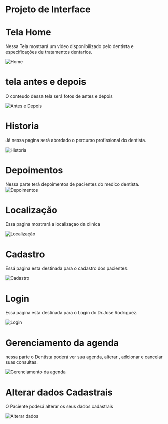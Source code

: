 
# Projeto de Interface

# Tela Home

Nessa Tela mostrará um video disponibilizado pelo dentista e especificações de tratamentos dentarios.

![Home](img/1.png)

# tela antes e depois

O conteudo dessa tela será fotos de antes e depois 

![Antes e Depois ](img/2.png)

# Historia

Já nessa pagina será abordado o percurso profissional do dentista.

![Historia](img/3.png)

# Depoimentos

Nessa parte terá depoimentos de pacientes do medico dentista.
![Depoimentos](img/4.png)

# Localização 

Essa pagina mostrará a localizaçao da clinica

![Localização](img/5.png)

# Cadastro

Essá pagina esta destinada para o cadastro dos pacientes.

![Cadastro](img/13.png)

# Login

  Essá pagina esta destinada para o Login do Dr.Jose Rodriguez.

![Login](img/7.png)

# Gerenciamento da agenda

nessa parte o Dentista poderá ver sua agenda, alterar , adcionar e cancelar suas consultas.

![Gerenciamento da agenda](img/15.png)

# Alterar dados Cadastrais

O Paciente poderá alterar os seus dados cadastrais 
  
![Alterar dados](img/10.png)

